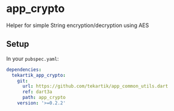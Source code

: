# app_crypto

Helper for simple String encryption/decryption using AES

## Setup

In your `pubspec.yaml`:

```yaml
dependencies:
  tekartik_app_crypto:
    git:
      url: https://github.com/tekartik/app_common_utils.dart
      ref: dart3a
      path: app_crypto
    version: '>=0.2.2'
```
